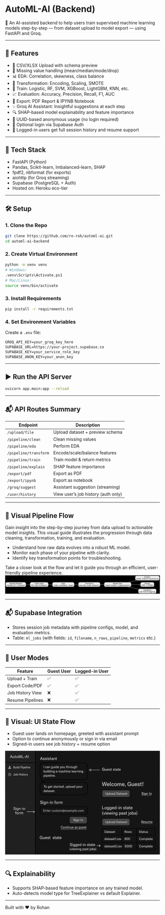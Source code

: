 # AutoML-AI (Backend)

🎯 An AI-assisted backend to help users train supervised machine learning models step-by-step — from dataset upload to model export — using FastAPI and Groq.

---

## 🚀 Features

- 📁 CSV/XLSX Upload with schema preview
- 🧹 Missing value handling (mean/median/mode/drop)
- 📊 EDA: Correlation, skewness, class balance
- 🧬 Transformation: Encoding, Scaling, SMOTE
- 🤖 Train: Logistic, RF, SVM, XGBoost, LightGBM, KNN, etc.
- 📈 Evaluation: Accuracy, Precision, Recall, F1, AUC
- 📄 Export: PDF Report & IPYNB Notebook
- 💡 Groq AI Assistant: Insightful suggestions at each step
- 🔍 SHAP-based model explainability and feature importance
- 🧠 UUID-based anonymous usage (no login required)
- 🔐 Optional login via Supabase Auth
- 🧾 Logged-in users get full session history and resume support

---

## 🧱 Tech Stack

- FastAPI (Python)
- Pandas, Scikit-learn, Imbalanced-learn, SHAP
- fpdf2, nbformat (for exports)
- aiohttp (for Groq streaming)
- Supabase (PostgreSQL + Auth)
- Hosted on: Heroku eco-tier

---

## 🛠 Setup

### 1. Clone the Repo

```bash
git clone https://github.com/ro-rok/automl-ai.git
cd automl-ai-backend
```

### 2. Create Virtual Environment

```bash
python -m venv venv
# Windows:
.venv\Scripts\Activate.ps1
# Mac/Linux:
source venv/bin/activate
```

### 3. Install Requirements

```bash
pip install -r requirements.txt
```

### 4. Set Environment Variables

Create a `.env` file:

```env
GROQ_API_KEY=your_groq_key_here
SUPABASE_URL=https://your-project.supabase.co
SUPABASE_KEY=your_service_role_key
SUPABASE_ANON_KEY=your_anon_key
```

---

## ▶️ Run the API Server

```bash
uvicorn app.main:app --reload
```

---

## 📬 API Routes Summary

| Endpoint              | Description                            |
|-----------------------|----------------------------------------|
| `/upload/file`        | Upload dataset + preview schema        |
| `/pipeline/clean`     | Clean missing values                   |
| `/pipeline/eda`       | Perform EDA                            |
| `/pipeline/transform` | Encode/scale/balance features          |
| `/pipeline/train`     | Train model & return metrics           |
| `/pipeline/explain`   | SHAP feature importance                |
| `/export/pdf`         | Export as PDF                          |
| `/export/ipynb`       | Export as notebook                     |
| `/groq/suggest`       | Assistant suggestion (streaming)       |
| `/user/history`       | View user’s job history (auth only)    |

---

## 🔄 Visual Pipeline Flow

Gain insight into the step-by-step journey from data upload to actionable model insights. This visual guide illustrates the progression through data cleaning, transformation, training, and evaluation.

- Understand how raw data evolves into a robust ML model.
- Monitor each phase of your pipeline with clarity.
- Identify key transformation points for troubleshooting.

Take a closer look at the flow and let it guide you through an efficient, user-friendly pipeline experience.
![Pipeline Sketch](.\src\automl_pipeline_flow.png)

---

## 📬 Supabase Integration

- Stores session job metadata with pipeline configs, model, and evaluation metrics.
- Table: `ml_jobs` (with fields: `id`, `filename`, `n_rows`, `pipeline`, `metrics` etc.)


---

## 🧠 User Modes

| Feature            | Guest User | Logged-in User |
|--------------------|------------|----------------|
| Upload + Train     | ✅         | ✅              |
| Export Code/PDF    | ✅         | ✅              |
| Job History View   | ❌         | ✅              |
| Resume Pipelines   | ❌         | ✅              |

---

## 🧾 Visual: UI State Flow

- Guest user lands on homepage, greeted with assistant prompt
- Option to continue anonymously or sign in via email
- Signed-in users see job history + resume option

![UI Sketch](./src/wireframe_sketch_of_Auth.png) 

---

## 🔍 Explainability

- Supports SHAP-based feature importance on any trained model.
- Auto-detects model type for TreeExplainer vs default Explainer.

---


Built with ❤️ by Rohan
